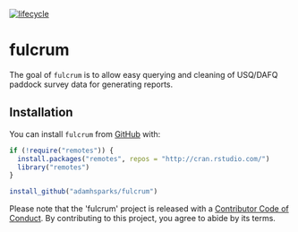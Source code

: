 [![lifecycle](https://img.shields.io/badge/lifecycle-experimental-orange.svg)](https://www.tidyverse.org/lifecycle/#experimental)

# fulcrum

The goal of `fulcrum` is to allow easy querying and cleaning of USQ/DAFQ paddock survey data for generating reports.

## Installation

You can install `fulcrum` from [GitHub](https://github.com/adamhsparks/fulcrum) with:

``` r
if (!require("remotes")) {
  install.packages("remotes", repos = "http://cran.rstudio.com/")
  library("remotes")
}

install_github("adamhsparks/fulcrum")
```

Please note that the 'fulcrum' project is released with a [Contributor Code of Conduct](CODE_OF_CONDUCT.md). By contributing to this project, you agree to abide by its terms.

